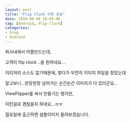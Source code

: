 ```yaml
---
layout: post
title: "Flip Clock 구현 성공"
date: 2010-09-04 16:05:00
tag: [Android, Flip Clock]
categories:
- blog
- Android
---
```


회사내에서 어플만드는데,

고객이 flip clock ..을 원하네요...

이리저리 소스도 없기때문에, 찾다가 우연히 이미지 파일을 찾았는데

알고보니...한장한장 넘어가는 순간순간 이미지가 다 있더군요...

ViewFlipper를 써서 만들기는 했지만,

이런걸로 괜찮을지 하네요...ㅁㅠ

월요일에 출근하면 샘플이미지 올려보겠습니다.
